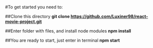 #To get started you need to:

##Clone this directory 
**git clone https://github.com/Luxiner98/react-movie-project.git**

##Enter folder with files, and install node modules
**npm install**

##You are ready to start, just enter in terminal
**npm start**